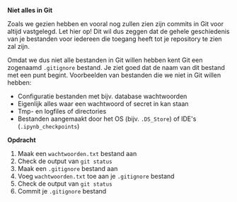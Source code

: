 **Niet alles in Git**

Zoals we gezien hebben en vooral nog zullen zien zijn commits in Git voor altijd vastgelegd. Let hier op! Dit wil dus zeggen dat de gehele geschiedenis van je bestanden voor iedereen die toegang heeft tot je repository te zien zal zijn. 

Omdat we dus niet alle bestanden in Git willen hebben kent Git een zogenaamd `.gitignore` bestand. Je ziet goed dat de naam van dit bestand met een punt begint. Voorbeelden van bestanden die we niet in Git willen hebben:

* Configuratie bestanden met bijv. database wachtwoorden
* Eigenlijk alles waar een wachtwoord of secret in kan staan
* Tmp- en logfiles of directories
* Bestanden aangemaakt door het OS (bijv. `.DS_Store`) of IDE's (`.ipynb_checkpoints`)

**Opdracht**

1. Maak een `wachtwoorden.txt` bestand aan
1. Check de output van `git status`
1. Maak een `.gitignore` bestand aan
1. Voeg `wachtwoorden.txt` toe aan je `.gitignore` bestand
1. Check de output van `git status`
1. Commit je `.gitignore` bestand
